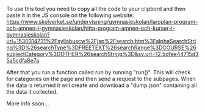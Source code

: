 To use this tool you need to copy all the code to your clipbord and then paste it in the JS console on the following website:
https://www.skolverket.se/undervisning/gymnasieskolan/laroplan-program-och-amnen-i-gymnasieskolan/hitta-program-amnen-och-kurser-i-gymnasieskolan?url=1530314731%2Fsyllabuscw%2Fjsp%2Fsearch.htm%3FalphaSearchString%3D%26searchType%3DFREETEXT%26searchRange%3DCOURSE%26subjectCategory%3DOTHER%26searchString%3D&sv.url=12.5dfee44715d35a5cdfa8e7a

After that you run a function called run by running "run()".
This will check for categories on the page and then send a request to the subpages.
When the data is returned it will create and download a "dump.json" containing all the data it collected.


More info soon...